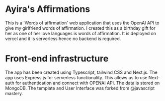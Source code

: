 # Ayira's Affirmations

This is a 'Words of affirmation' web application that uses the OpenAI API to give my girlfriend words of affirmation. I created this as a birthday gift for her as one of her love languages is words of affirmation. It is deployed on vercel and it is serverless hence no backend is required.

# Front-end infrastructure

The app has been created using Typescript, tailwind CSS and Next.js. The app uses Express.js for serverless functionality. This allows us to use Next-auth for authentication and connect with OPENAI API. The data is stored on MongoDB. The template and User Interface was forked from @javascript mastery.
